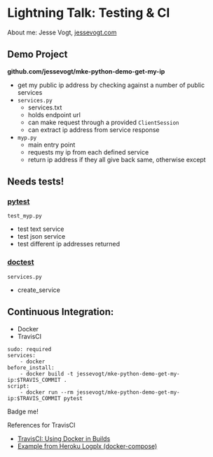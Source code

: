 # Lightning Talk: Testing & CI
About me: Jesse Vogt, [jessevogt.com](http://jessevogt.com)

## Demo Project
__github.com/jessevogt/mke-python-demo-get-my-ip__
- get my public ip address by checking against a number of public services
- `services.py`
	- services.txt
	- holds endpoint url
	- can make request through a provided `ClientSession`
	- can extract ip address from service response
- `myp.py`
    - main entry point
	- requests my ip from each defined service
	- return ip address if they all give back same, otherwise except
	

## Needs tests!
### [pytest](https://docs.pytest.org/en/latest/)

`test_myp.py`
- test text service
- test json service
- test different ip addresses returned

### [doctest](https://docs.python.org/3/library/doctest.html)
`services.py`
- create_service


## Continuous Integration:
- Docker
- TravisCI
```
sudo: required
services:
    - docker
before_install:
    - docker build -t jessevogt/mke-python-demo-get-my-ip:$TRAVIS_COMMIT .
script:
    - docker run --rm jessevogt/mke-python-demo-get-my-ip:$TRAVIS_COMMIT pytest
```

Badge me!

References for TravisCI
- [TravisCI: Using Docker in Builds](https://docs.travis-ci.com/user/docker/)
- [Example from Heroku Logplx (docker-compose)](https://github.com/heroku/logplex)


